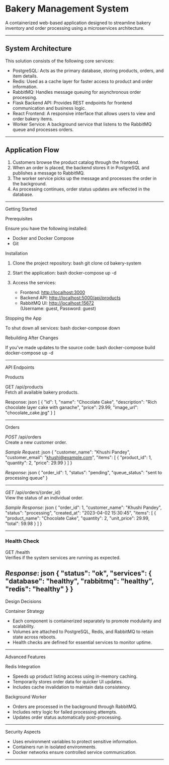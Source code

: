 #  Bakery Management System

A containerized web-based application designed to streamline bakery inventory and order processing using a microservices architecture.

---

## System Architecture

This solution consists of the following core services:

- PostgreSQL: Acts as the primary database, storing products, orders, and item details.
- Redis: Used as a cache layer for faster access to product and order information.
- RabbitMQ: Handles message queuing for asynchronous order processing.
- Flask Backend API: Provides REST endpoints for frontend communication and business logic.
- React Frontend: A responsive interface that allows users to view and order bakery items.
- Worker Service: A background service that listens to the RabbitMQ queue and processes orders.

---

##  Application Flow

1. Customers browse the product catalog through the frontend.
2. When an order is placed, the backend stores it in PostgreSQL and publishes a message to RabbitMQ.
3. The worker service picks up the message and processes the order in the background.
4. As processing continues, order status updates are reflected in the database.

---

  Getting Started

 Prerequisites

Ensure you have the following installed:

- Docker and Docker Compose
- Git

 Installation

1. Clone the project repository:
   bash
   git clone <repository-url>
   cd bakery-system
   

2. Start the application:
   bash
   docker-compose up -d
   

3. Access the services:
   - Frontend: [http://localhost:3000](http://localhost:3000)
   - Backend API: [http://localhost:5000/api/products](http://localhost:5000)
   - RabbitMQ UI: [http://localhost:15672](http://localhost:15672)  
     (Username: guest, Password: guest)

Stopping the App

To shut down all services:
bash
docker-compose down


 Rebuilding After Changes

If you've made updates to the source code:
bash
docker-compose build
docker-compose up -d


---

  API Endpoints

  Products

GET /api/products  
Fetch all available bakery products.

Response:
json
[
  {
    "id": 1,
    "name": "Chocolate Cake",
    "description": "Rich chocolate layer cake with ganache",
    "price": 29.99,
    "image_url": "chocolate_cake.jpg"
  }
]


---

Orders

*POST* /api/orders  
Create a new customer order.

*Sample Request*:
json
{
  "customer_name": "Khushi Pandey",
  "customer_email": "khushi@example.com",
  "items": [
    {
      "product_id": 1,
      "quantity": 2,
      "price": 29.99
    }
  ]
}


*Response*:
json
{
  "order_id": 1,
  "status": "pending",
  "queue_status": "sent to processing queue"
}


---

*GET* /api/orders/{order_id}  
View the status of an individual order.

*Sample Response*:
json
{
  "order_id": 1,
  "customer_name": "Khushi Pandey",
  "status": "processing",
  "created_at": "2023-04-02 15:30:45",
  "items": [
    {
      "product_name": "Chocolate Cake",
      "quantity": 2,
      "unit_price": 29.99,
      "total": 59.98
    }
  ]
}


---

### Health Check

GET /health  
Verifies if the system services are running as expected.

*Response*:
json
{
  "status": "ok",
  "services": {
    "database": "healthy",
    "rabbitmq": "healthy",
    "redis": "healthy"
  }
}
---
 Design Decisions

 Container Strategy

- Each component is containerized separately to promote modularity and scalability.
- Volumes are attached to PostgreSQL, Redis, and RabbitMQ to retain state across reboots.
- Health checks are defined for essential services to monitor uptime.

---

Advanced Features

Redis Integration

- Speeds up product listing access using in-memory caching.
- Temporarily stores order data for quicker UI updates.
- Includes cache invalidation to maintain data consistency.

 Background Worker

- Orders are processed in the background through RabbitMQ.
- Includes retry logic for failed processing attempts.
- Updates order status automatically post-processing.

---

Security Aspects

- Uses environment variables to protect sensitive information.
- Containers run in isolated environments.
- Docker networks ensure controlled service communication.

---
